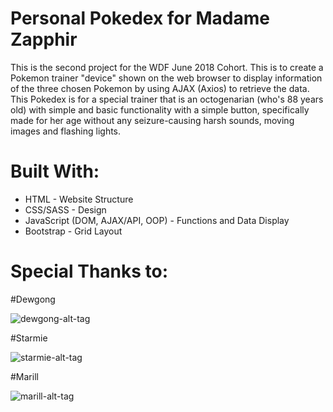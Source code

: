 # Personal Pokedex for Madame Zapphir

This is the second project for the WDF June 2018 Cohort. This is to create a Pokemon trainer "device" shown on the web browser to display information of the three chosen Pokemon by using AJAX (Axios) to retrieve the data. This Pokedex is for a special trainer that is an octogenarian (who's 88 years old) with simple and basic functionality with a simple button, specifically made for her age without any seizure-causing harsh sounds, moving images and flashing lights.

# Built With:

- HTML - Website Structure
- CSS/SASS - Design
- JavaScript (DOM, AJAX/API, OOP) - Functions and Data Display
- Bootstrap - Grid Layout

# Special Thanks to:

#Dewgong

![dewgong-alt-tag](https://media.giphy.com/media/5P9YWz9O2yiha/giphy.gif)

#Starmie

![starmie-alt-tag](https://media.giphy.com/media/rKgCZ5OYq0iQ/giphy.gif)

#Marill

![marill-alt-tag](https://pa1.narvii.com/6302/11d53998b4ccc036a3984c25f9ebbcb775b289f4_hq.gif)


